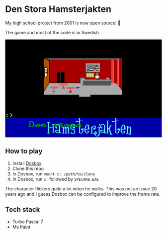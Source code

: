 # Den Stora Hamsterjakten

My high school project from 2001 is now open source! :tada:

The game and most of the code is in Swedish.

![Demo](gameplay.gif)

## How to play

1. Install [Dosbox](https://www.dosbox.com/download.php?main=1) 
2. Clone this repo
3. In Dosbox, run `mount c: /path/to/clone`
4. In Dosbox, run `c:` followed by `SPECARB.EXE`

The character flickers quite a lot when he walks. This was not an issue 20 years ago and I guess Dosbox can be configured to improve the frame rate.

## Tech stack
* Turbo Pascal 7
* Ms Paint
